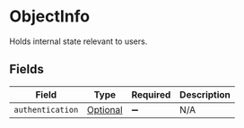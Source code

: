 # ObjectInfo

Holds internal state relevant to users.


## Fields

| Field                                                                 | Type                                                                  | Required                                                              | Description                                                           |
| --------------------------------------------------------------------- | --------------------------------------------------------------------- | --------------------------------------------------------------------- | --------------------------------------------------------------------- |
| `authentication`                                                      | [Optional<Authentication>](../../models/components/Authentication.md) | :heavy_minus_sign:                                                    | N/A                                                                   |